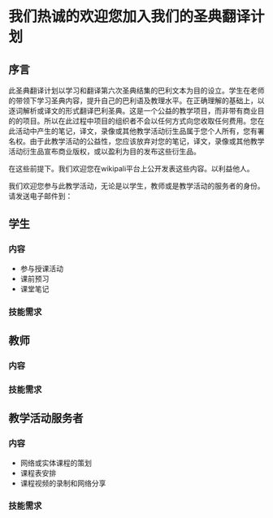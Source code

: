 # 我们热诚的欢迎您加入我们的圣典翻译计划

## 序言
此圣典翻译计划以学习和翻译第六次圣典结集的巴利文本为目的设立。学生在老师的带领下学习圣典内容，提升自己的巴利语及教理水平。在正确理解的基础上，以逐词解析或译文的形式翻译巴利圣典。这是一个公益的教学项目，而非带有商业目的的项目。所以在此过程中项目的组织者不会以任何方式向您收取任何费用。您在此活动中产生的笔记，译文，录像或其他教学活动衍生品属于您个人所有，您有署名权。由于此教学活动的公益性，您应该放弃对您的笔记，译文，录像或其他教学活动衍生品宣布商业版权，或以盈利为目的发布这些衍生品。

在这些前提下。我们欢迎您在wikipali平台上公开发表这些内容。以利益他人。

我们欢迎您参与此教学活动，无论是以学生，教师或是教学活动的服务者的身份。请发送电子邮件到：

## 学生
### 内容
- 参与授课活动
- 课前预习
- 课堂笔记

### 技能需求

## 教师
### 内容
### 技能需求

## 教学活动服务者
### 内容
- 网络或实体课程的策划
- 课程表安排
- 课程视频的录制和网络分享

### 技能需求